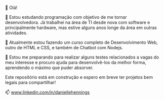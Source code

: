 👋 Olá!

👀 Estou estudando programação com objetivo de me tornar desenvolvedora. 
Já trabalhei na área de TI desde nova com software e principalmente hardware, mas estive alguns anos longe da área em outras atividades. 

🌱 Atualmente estou fazendo um curso completo de Desenvolvimento Web, outro de HTML e CSS, e também de Chatbot com Nodejs.

💞️ Estou me preparando para realizar alguns testes relacionados a vagas do meu interesse e procuro ajuda para desenvolvê-los da melhor forma, 
aprendendo o máximo que puder absorver. 

Este repositório está em construção e espero em breve ter projetos bem legais para compartilhar!

📫 www.linkedin.com/in/daniellehennings

<!---
lellyhs/lellyhs is a ✨ special ✨ repository because its `README.md` (this file) appears on your GitHub profile.
You can click the Preview link to take a look at your changes.
--->
